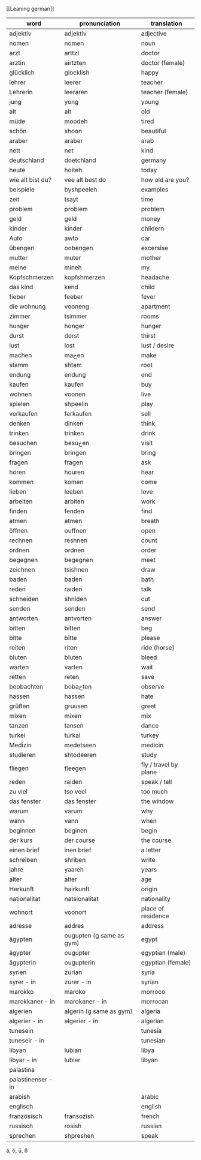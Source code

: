 [[Leaning german]]


| word               | pronunciation            | translation           |
| ------------------ | ------------------------ | --------------------- |
| adjektiv           | adjektiv                 | adjective             |
| nomen              | nomen                    | noun                  |
| arzt               | arttzt                   | doctor                |
| arztin             | airtzten                 | doctor (female)       |
| glücklich          | glocklish                | happy                 |
| lehrer             | leerer                   | teacher               |
| Lehrerin           | leeraren                 | teacher (female)      |
| jung               | yong                     | young                 |
| alt                | alt                      | old                   |
| müde               | moodeh                   | tired                 |
| schön              | shoon                    | beautiful             |
| araber             | araber                   | arab                  |
| nett               | net                      | kind                  |
| deutschland        | doetchland               | germany               |
| heute              | hoiteh                   | today                 |
| wie alt bist du?   | vee alt best do          | how old are you?      |
| beispiele          | byshpeeleh               | examples              |
| zeit               | tsayt                    | time                  |
| problem            | problem                  | problem               |
| geld               | geld                     | money                 |
| kinder             | kinder                   | childern              |
| Auto               | awto                     | car                   |
| übengen            | oobengen                 | excersise             |
| mutter             | muter                    | mother                |
| meine              | mineh                    | my                    |
| Kopfschmerzen      | kopfshmerzen             | headache              |
| das kind           | kend                     | child                 |
| fieber             | feeber                   | fever                 |
| die wohnung        | vooneng                  | apartment             |
| zimmer             | tsimmer                  | rooms                 |
| hunger             | honger                   | hunger                |
| durst              | dorst                    | thirst                |
| lust               | lost                     | lust / desire         |
| machen             | maخen                    | make                  |
| stamm              | shtam                    | root                  |
| endung             | endung                   | end                   |
| kaufen             | kaufen                   | buy                   |
| wohnen             | voonen                   | live                  |
| spielen            | shpeelin                 | play                  |
| verkaufen          | ferkaufen                | sell                  |
| denken             | dinken                   | think                 |
| trinken            | trinken                  | drink                 |
| besuchen           | besuخen                  | visit                 |
| bringen            | bringen                  | bring                 |
| fragen             | fragen                   | ask                   |
| hören              | houren                   | hear                  |
| kommen             | komen                    | come                  |
| lieben             | leeben                   | love                  |
| arbeiten           | arbiten                  | work                  |
| finden             | fenden                   | find                  |
| atmen              | atmen                    | breath                |
| öffnen             | ouffnen                  | open                  |
| rechnen            | reshnen                  | count                 |
| ordnen             | ordnen                   | order                 |
| begegnen           | begegnen                 | meet                  |
| zeichnen           | tsishnen                 | draw                  |
| baden              | baden                    | bath                  |
| reden              | raiden                   | talk                  |
| schneiden          | shniden                  | cut                   |
| senden             | senden                   | send                  |
| antworten          | antvorten                | answer                |
| bitten             | bitten                   | beg                   |
| bitte              | bitte                    | please                |
| reiten             | riten                    | ride (horse)          |
| bluten             | bluten                   | bleed                 |
| warten             | varten                   | wait                  |
| retten             | reten                    | save                  |
| beobachten         | bobaخten                 | observe               |
| hassen             | hassen                   | hate                  |
| grüßen             | gruusen                  | greet                 |
| mixen              | mixen                    | mix                   |
| tanzen             | tansen                   | dance                 |
| turkei             | turkai                   | turkey                |
| Medizin            | medetseen                | medicin               |
| studieren          | shtodeeren               | study                 |
| fliegen            | fleegen                  | fly / travel by plane |
| reden              | raiden                   | speak / tell          |
| zu viel            | tso veel                 | too much              |
| das fenster        | das fenster              | the window            |
| warum              | varum                    | why                   |
| wann               | vann                     | when                  |
| beginnen           | beginen                  | begin                 |
| der kurs           | der course               | the course            |
| einen brief        | inen brief               | a letter              |
| schreiben          | shriben                  | write                 |
| jahre              | yaareh                   | years                 |
| alter              | alter                    | age                   |
| Herkunft           | hairkunft                | origin                |
| nationalitat       | natsionalitat            | nationality           |
| wohnort            | voonort                  | place of residence    |
| adresse            | addres                   | address               |
| ägypten            | ougupten (g same as gym) | egypt                 |
| ägypter            | ougupter                 | egyptian (male)       |
| ägypterin          | ougupterin               | egyptian (female)     |
| syrien             | zurian                   | syria                 |
| syrer - in         | zurer - in               | syrian                |
| marokko            | maroko                   | morroco               |
| marokkaner - in    | marokaner - in           | morrocan              |
| algerien           | algerin (g same as gym)  | algeria               |
| algerier - in      | algerier - in            | algerian              |
| tunesein           |                          | tunesia               |
| tuneseir - in      |                          | tunesian              |
| libyan             | lubian                   | libya                 |
| libyar - in        | lubier                   | libyan                |
| palastina          |                          |                       |
| palastinenser - in |                          |                       |
| arabish            |                          | arabic                |
| englisch           |                          | english               |
| französisch        | fransozish               | french                |
| russisch           | rosish                   | russian               |
| sprechen           | shpreshen                | speak                 |
ä, ö, ü, ß
